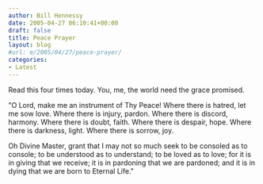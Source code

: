 ```yaml
---
author: Bill Hennessy
date: 2005-04-27 06:10:41+00:00
draft: false
title: Peace Prayer
layout: blog
#url: e/2005/04/27/peace-prayer/
categories:
- Latest
---
```


Read this four times today.  You, me, the world need the grace promised.

"O Lord, make me an instrument of Thy Peace!
Where there is hatred, let me sow love.
Where there is injury, pardon.
Where there is discord, harmony.
Where there is doubt, faith.
Where there is despair, hope.
Where there is darkness, light.
Where there is sorrow, joy.

Oh Divine Master, grant that I may not
so much seek to be consoled as to console;
to be understood as to understand;
to be loved as to love;
for it is in giving that we receive;
it is in pardoning that we are pardoned;
and it is in dying that we are born to Eternal Life." 
